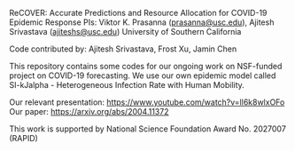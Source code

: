ReCOVER: Accurate Predictions and Resource Allocation for COVID-19 Epidemic Response
PIs: Viktor K. Prasanna (prasanna@usc.edu), Ajitesh Srivastava (ajiteshs@usc.edu)
University of Southern California

Code contributed by: Ajitesh Srivastava, Frost Xu, Jamin Chen

This repository contains some codes for our ongoing work on NSF-funded project on COVID-19 forecasting.
We use our own epidemic model called SI-kJalpha - Heterogeneous Infection Rate with Human Mobility.

Our relevant presentation: https://www.youtube.com/watch?v=ll6k8wlxOFo
Our paper: https://arxiv.org/abs/2004.11372

This work is supported by National Science Foundation Award No. 2027007 (RAPID)